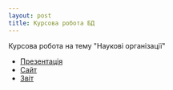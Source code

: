 ```yaml
---
layout: post
title: Курсова робота БД
---
```


Курсова робота на тему "Наукові організації"

* [Презентація](https://slides.com/vladyslavzaihcyk/kursova-bd/fullscreen)
* [Сайт]()
* [Звіт]()
